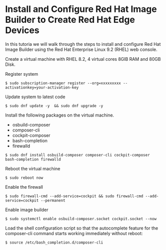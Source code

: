 # Install and Configure Red Hat Image Builder to Create Red Hat Edge Devices

In this tutoria we will walk through the steps to install and configure Red Hat Image Builder using the Red Hat Enterprise Linux 9.2 (RHEL) web console.


Create a virtual machine with RHEL 8.2, 4 virtual cores 8GIB RAM and 80GB Disk.


Register system
```
$ sudo subscription-manager register --org=xxxxxxxxx --activationkey=your-activation-key
```

Update system to latest code  
```
$ sudo dnf update -y  && sudo dnf upgrade -y
```


Install the following packages on the virtual machine.
- osbuild-composer
- composer-cli
- cockpit-composer
- bash-completion
- firewalld

```
$ sudo dnf install osbuild-composer composer-cli cockpit-composer bash-completion firewalld
```

Reboot the virtual machine
```
$ sudo reboot now
```
  
Enable the firewall
```
$ sudo firewall-cmd --add-service=cockpit && sudo firewall-cmd --add-service=cockpit --permanent
```

Enable image builder
```
$ sudo systemctl enable osbuild-composer.socket cockpit.socket --now
```

Load the shell configuration script so that the autocomplete feature for the composer-cli command starts working immediately without reboot:
```
$ source /etc/bash_completion.d/composer-cli
```

